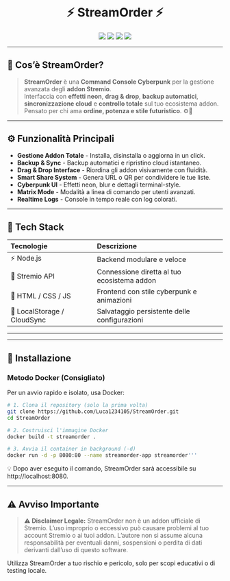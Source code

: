 <h1 align="center">⚡ StreamOrder ⚡</h1>

<p align="center">
  <img src="https://img.shields.io/badge/Version-1.0.0-purple?style=for-the-badge&logo=stremio" />
  <img src="https://img.shields.io/badge/Build-Stable-cyan?style=for-the-badge" />
  <img src="https://img.shields.io/badge/Theme-Cyberpunk-ff00ff?style=for-the-badge&logoColor=white" />
  <img src="https://img.shields.io/badge/License-Unlicensed-red?style=for-the-badge" />
</p>

---

## 💠 Cos’è StreamOrder?

> **StreamOrder** è una **Command Console Cyberpunk** per la gestione avanzata degli **addon Stremio**.  
> Interfaccia con **effetti neon**, **drag & drop**, **backup automatici**, **sincronizzazione cloud** e **controllo totale** sul tuo ecosistema addon.  
> Pensato per chi ama **ordine, potenza e stile futuristico**. ⚙️💜

---
## ⚙️ Funzionalità Principali

* **Gestione Addon Totale** - Installa, disinstalla o aggiorna in un click.
* **Backup & Sync** - Backup automatici e ripristino cloud istantaneo.
* **Drag & Drop Interface** - Riordina gli addon visivamente con fluidità.
* **Smart Share System** - Genera URL o QR per condividere le tue liste.
* **Cyberpunk UI** - Effetti neon, blur e dettagli terminal-style.
* **Matrix Mode** - Modalità a linea di comando per utenti avanzati.
* **Realtime Logs** - Console in tempo reale con log colorati.

---

## 🧠 Tech Stack

| Tecnologie | Descrizione |
| :--- | :--- |
| ⚡ Node.js | Backend modulare e veloce |
| 🧩 Stremio API | Connessione diretta al tuo ecosistema addon |
| 🎨 HTML / CSS / JS | Frontend con stile cyberpunk e animazioni |
| 🧬 LocalStorage / CloudSync | Salvataggio persistente delle configurazioni |

---

 ---

## 🚀 Installazione

### Metodo Docker (Consigliato)

Per un avvio rapido e isolato, usa Docker:

```bash
# 1. Clona il repository (solo la prima volta)
git clone https://github.com/Luca1234105/StreamOrder.git
cd StreamOrder

# 2. Costruisci l'immagine Docker
docker build -t streamorder .

# 3. Avvia il container in background (-d)
docker run -d -p 8080:80 --name streamorder-app streamorder'''
 ```
💡 Dopo aver eseguito il comando, StreamOrder sarà accessibile su http://localhost:8080.


---

## ⚠️ Avviso Importante

> **⚠️ Disclaimer Legale:**
> StreamOrder non è un addon ufficiale di Stremio.
> L’uso improprio o eccessivo può causare problemi al tuo account Stremio o ai tuoi addon.
> L’autore non si assume alcuna responsabilità per eventuali danni, sospensioni o perdita di dati derivanti dall’uso di questo software.

Utilizza StreamOrder a tuo rischio e pericolo, solo per scopi educativi o di testing locale.
